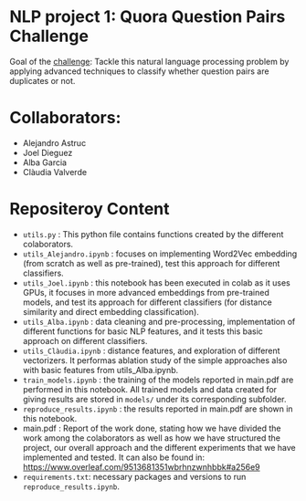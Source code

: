 # NLP project 1: Quora Question Pairs Challenge

Goal of the [challenge](https://www.kaggle.com/c/quora-question-pairs):
Tackle this natural language processing problem by applying advanced techniques to classify whether question pairs are duplicates or not. 

# Collaborators:
- Alejandro Astruc
- Joel Dieguez
- Alba Garcia
- Clàudia Valverde

# Repositeroy Content 
- `utils.py` : This python file contains functions created by the different colaborators.
- `utils_Alejandro.ipynb` : focuses on implementing Word2Vec embedding (from scratch as well as pre-trained),  test this approach for different classifiers.
- `utils_Joel.ipynb` : this notebook has been executed in colab as it uses GPUs, it focuses in more advanced embeddings from pre-trained models, and test its approach for different classifiers (for distance similarity and direct embedding classification).
- `utils_Alba.ipynb` : data cleaning and pre-processing, implementation of different functions for basic NLP features, and it tests this basic approach on different classifiers.
- `utils_Clàudia.ipynb` : distance features, and exploration of different vectorizers. It performas ablation study of the simple approaches also with basic features from utils_Alba.ipynb.
- `train_models.ipynb` : the training of the models reported in main.pdf are performed in this notebook. All trained models and data created for giving results are stored in `models/` under its corresponding subfolder.
- `reproduce_results.ipynb` : the results reported in main.pdf are shown in this notebook.
- main.pdf : Report of the work done, stating how we have divided the work among the colaborators as well as how we have structured the project, our overall approach and the different experiments that we have implemented and tested. It can also be found in: https://www.overleaf.com/9513681351wbrhnzwnhbbk#a256e9
- `requirements.txt`: necessary packages and versions to run `reproduce_results.ipynb`.

